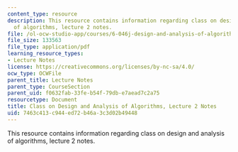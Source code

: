 ```yaml
---
content_type: resource
description: This resource contains information regarding class on design and analysis
  of algorithms, lecture 2 notes.
file: /ol-ocw-studio-app/courses/6-046j-design-and-analysis-of-algorithms-spring-2015/7463c413c944ed72b46a3c3d02b49448_MIT6_046JS15_lec02.pdf
file_size: 133563
file_type: application/pdf
learning_resource_types:
- Lecture Notes
license: https://creativecommons.org/licenses/by-nc-sa/4.0/
ocw_type: OCWFile
parent_title: Lecture Notes
parent_type: CourseSection
parent_uid: f0632fab-33fe-b54f-79db-e7aead7c2a75
resourcetype: Document
title: Class on Design and Analysis of Algorithms, Lecture 2 Notes
uid: 7463c413-c944-ed72-b46a-3c3d02b49448
---
```

This resource contains information regarding class on design and analysis of algorithms, lecture 2 notes.